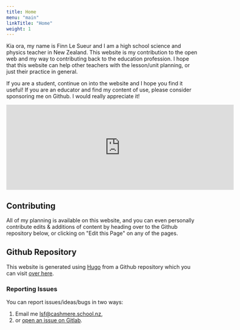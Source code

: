 ```yaml
---
title: Home
menu: "main"
linkTitle: "Home"
weight: 1
---
```


Kia ora, my name is Finn Le Sueur and I am a high school science and physics teacher in New Zealand. This website is my contribution to the open web and my way to contributing back to the education profession. I hope that this website can help other teachers with the lesson/unit planning, or just their practice in general.


If you are a student, continue on into the website and I hope you find it useful! If you are an educator and find my content of use, please consider sponsoring me on Github. I would really appreciate it!

<iframe src="https://github.com/sponsors/finnito/card" title="Sponsor Finnito (Finn LeSueur)" height="225" width="600" style="border: 0;"></iframe>

## Contributing

All of my planning is available on this website, and you can even personally contribute edits & additions of content by heading over to the Github repository below, or clicking on "Edit this Page" on any of the pages.

## Github Repository

This website is generated using [Hugo](https://gohugo.io/) from a Github repository which you can visit [over here](https://github.com/finnito/Science).

### Reporting Issues

You can report issues/ideas/bugs in two ways:

1. Email me [lsf@cashmere.school.nz](mailto:lsf@cashmere.school.nz),
2. or [open an issue on Gitlab](https://github.com/finnito/Science/issues/new).